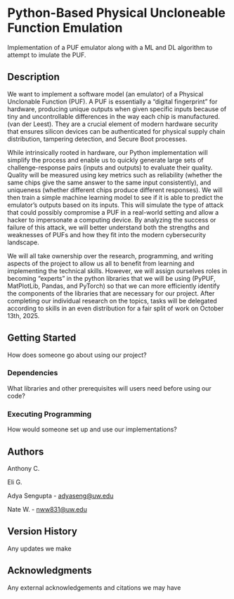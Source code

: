 # Python-Based Physical Uncloneable Function Emulation
Implementation of a PUF emulator along with a ML and DL algorithm to attempt to imulate the PUF. 

## Description
We want to implement a software model (an emulator) of a Physical Unclonable Function (PUF). A PUF is essentially a “digital fingerprint” for hardware, producing unique outputs when given specific inputs because of tiny and uncontrollable differences in the way each chip is manufactured. (van der Leest). They are a crucial element of modern hardware security that ensures silicon devices can be authenticated for physical supply chain distribution, tampering detection, and Secure Boot processes. 

While intrinsically rooted in hardware, our Python implementation will simplify the process and enable us to quickly generate large sets of challenge-response pairs (inputs and outputs) to evaluate their quality. Quality will be measured using key metrics such as reliability (whether the same chips give the same answer to the same input consistently), and uniqueness (whether different chips produce different responses). We will then train a simple machine learning model to see if it is able to predict the emulator’s outputs based on its inputs. This will simulate the type of attack that could possibly compromise a PUF in a real-world setting and allow a hacker to impersonate a computing device. By analyzing the success or failure of this attack, we will better understand both the strengths and weaknesses of PUFs and how they fit into the modern cybersecurity landscape.

We will all take ownership over the research, programming, and writing aspects of the project to allow us all to benefit from learning and implementing the technical skills. However, we will assign ourselves roles in becoming “experts” in the python libraries that we will be using (PyPUF, MatPlotLib, Pandas, and PyTorch) so that we can more efficiently identify the components of the libraries that are necessary for our project. After completing our individual research on the topics, tasks will be delegated according to skills in an even distribution for a fair split of work on October 13th, 2025. 


## Getting Started
How does someone go about using our project?
### Dependencies
What libraries and other prerequisites will users need before using our code?
### Executing Programming
How would someone set up and use our implementations?

## Authors
Anthony C.

Eli G.

Adya Sengupta - <adyaseng@uw.edu>

Nate W. - <nww831@uw.edu>

## Version History
Any updates we make

## Acknowledgments
Any external acknowledgements and citations we may have
